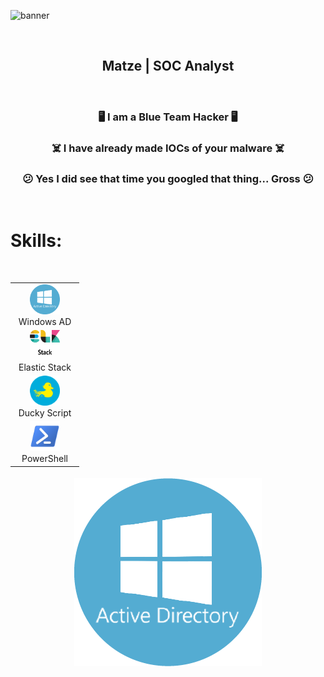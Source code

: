 ![banner](https://github.com/matze-infosec/Matze/blob/main/Assets/Banner.png)

<div allign=center>

<p align="center"><br/>

<h2 align="center"> Matze | SOC Analyst </h2>

<p align="center"><br/>

<h3 align="center"> 🖥️ I am a Blue Team Hacker 🖥️ </h3>

<h3 align="center"> ☠️ I have already made IOCs of your malware ☠️ </h3>

<h3 align="center"> 😕 Yes I did see that time you googled that thing... Gross 😕 </h3>

<p align="center"><br/>

# Skills:

<p align="center"><br/>

<table>
  <tr>
    <td align="center" width="96">
      <a href="#macropower-tech">
        <img src="https://github.com/matze-infosec/Matze/blob/main/Assets/AD.png" width="48" height="48" alt="C#" />
      </a>
      <br>Windows AD
    </td>
  <tr>
    <td align="center" width="96">
      <a href="#macropower-tech">
        <img src="https://github.com/matze-infosec/Matze/blob/main/Assets/ELK.png" width="48" height="48" alt="C#" />
      </a>
      <br>Elastic Stack
    </td>
  <tr>
    <td align="center" width="96">
      <a href="#macropower-tech">
        <img src="https://github.com/matze-infosec/Matze/blob/main/Assets/Ducky.png" width="48" height="48" alt="C#" />
      </a>
      <br>Ducky Script
    </td>
  <tr>
    <td align="center" width="96">
      <a href="#macropower-tech">
        <img src="https://github.com/matze-infosec/Matze/blob/main/Assets/PS.png" width="48" height="48" alt="C#" />
      </a>
      <br>PowerShell
    </td>
  </tr>
</table>

<p align="center">
  <!-- For more icons please follow  https://github.com/MikeCodesDotNET/ColoredBadges -->
  <img src="https://github.com/matze-infosec/Matze/blob/main/Assets/AD.png" alt="AD" style="vertical-align:top; margin:4px">    
</p>

